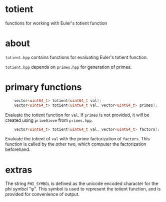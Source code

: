 # totient
functions for working with Euler's totient function

# about

`totient.hpp` contains functions for evaluating Euler's totient
function.

`totient.hpp` depends on `primes.hpp` for generation of primes.

# primary functions

```C++
    vector<uint64_t> totient(uint64_t val);
    vector<uint64_t> totient(uint64_t val, vector<uint64_t> primes);
```

Evaluate the totient function for `val`. If `primes` is not provided,
it will be created using `primeSieve` from `primes.hpp`.

```C++
    vector<uint64_t> totient(uint64_t val, vector<uint64_t> factors);
```

Evaluate the totient of `val` with the prime factorization of `factors`.
This function is called by the other two, which computer the factorization
beforehand.

# extras

The string `PHI_SYMBOL` is defined as the unicode encoded character for the
phi symbol "φ". This symbol is used to represent the totient function, and
is provided for convenience of output.
